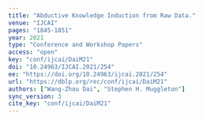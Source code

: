 ```yaml
---
title: "Abductive Knowledge Induction from Raw Data."
venue: "IJCAI"
pages: "1845-1851"
year: 2021
type: "Conference and Workshop Papers"
access: "open"
key: "conf/ijcai/DaiM21"
doi: "10.24963/IJCAI.2021/254"
ee: "https://doi.org/10.24963/ijcai.2021/254"
url: "https://dblp.org/rec/conf/ijcai/DaiM21"
authors: ["Wang-Zhou Dai", "Stephen H. Muggleton"]
sync_version: 3
cite_key: "conf/ijcai/DaiM21"
---
```


